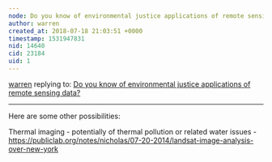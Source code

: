 ```yaml
---
node: Do you know of environmental justice applications of remote sensing data?
author: warren
created_at: 2018-07-18 21:03:51 +0000
timestamp: 1531947831
nid: 14640
cid: 23184
uid: 1
---
```




[warren](../profile/warren) replying to: [Do you know of environmental justice applications of remote sensing data?](../notes/gretchengehrke/07-10-2017/do-you-know-of-environmental-justice-applications-of-remote-sensing-data)

----
Here are some other possibilities:

Thermal imaging - potentially of thermal pollution or related water issues - https://publiclab.org/notes/nicholas/07-20-2014/landsat-image-analysis-over-new-york